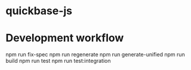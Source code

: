 # quickbase-js

# Development workflow

npm run fix-spec
npm run regenerate
npm run generate-unified
npm run build
npm run test
npm run test:integration
